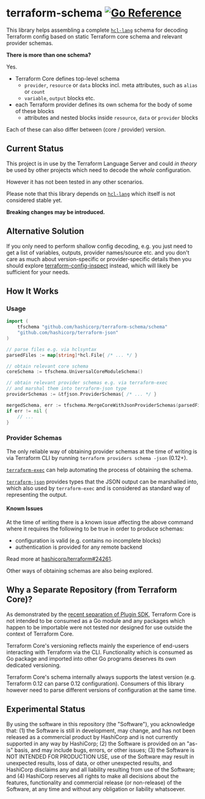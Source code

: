 # terraform-schema [![Go Reference](https://pkg.go.dev/badge/github.com/hashicorp/terraform-schema.svg)](https://pkg.go.dev/github.com/hashicorp/terraform-schema)

This library helps assembling a complete [`hcl-lang`](https://github.com/hashicorp/hcl-lang)
schema for decoding Terraform config based on static Terraform core schema
and relevant provider schemas.

**There is more than one schema?**

Yes.

 - Terraform Core defines top-level schema
   - `provider`, `resource` or `data` blocks incl. meta attributes, such as `alias` or `count`
   - `variable`, `output` blocks etc.
 - each Terraform provider defines its own schema for the body of some of these blocks
   - attributes and nested blocks inside `resource`, `data` or `provider` blocks

Each of these can also differ between (core / provider) version.

## Current Status

This project is in use by the Terraform Language Server and could _in theory_
be used by other projects which need to decode the _whole_ configuration.

However it has not been tested in any other scenarios.

Please note that this library depends on [`hcl-lang`](https://github.com/hashicorp/hcl-lang)
which itself is not considered stable yet.

**Breaking changes may be introduced.**

## Alternative Solution

If you only need to perform shallow config decoding, e.g. you just need to
get a list of variables, outputs, provider names/source etc. and you don't care
as much about version-specific or provider-specific details then you should
explore [terraform-config-inspect](https://github.com/hashicorp/terraform-config-inspect)
instead, which will likely be sufficient for your needs.

## How It Works

### Usage

```go
import (
	tfschema "github.com/hashicorp/terraform-schema/schema"
	"github.com/hashicorp/terraform-json"
)

// parse files e.g. via hclsyntax
parsedFiles := map[string]*hcl.File{ /* ... */ }

// obtain relevant core schema
coreSchema := tfschema.UniversalCoreModuleSchema()

// obtain relevant provider schemas e.g. via terraform-exec
// and marshal them into terraform-json type
providerSchemas := &tfjson.ProviderSchemas{ /* ... */ }

mergedSchema, err := tfschema.MergeCoreWithJsonProviderSchemas(parsedFiles, coreSchema, providerSchemas)
if err != nil {
	// ...
}

```

### Provider Schemas

The only reliable way of obtaining provider schemas at the time of writing is via
Terraform CLI by running `terraform providers schema -json` (0.12+).

[`terraform-exec`](https://github.com/hashicorp/terraform-exec) can help automating
the process of obtaining the schema.

[`terraform-json`](https://github.com/hashicorp/terraform-json) provides types
that the JSON output can be marshalled into, which also used by `terraform-exec`
and is considered as standard way of representing the output.


#### Known Issues

At the time of writing there is a known issue affecting the above command
where it requires the following to be true in order to produce schemas:

 - configuration is valid (e.g. contains no incomplete blocks)
 - authentication is provided for any remote backend

Read more at [hashicorp/terraform#24261](https://github.com/hashicorp/terraform/issues/24261).

Other ways of obtaining schemas are also being explored.

## Why a Separate Repository (from Terraform Core)?

As demonstrated by the [recent separation of Plugin SDK](https://www.terraform.io/docs/extend/guides/v1-upgrade-guide.html),
Terraform Core is not intended to be consumed as a Go module
and any packages which happen to be importable were not tested
nor designed for use outside the context of Terraform Core.

Terraform Core's versioning reflects mainly the experience of end-users
interacting with Terraform via the CLI. Functionality which is consumed
as Go package and imported into other Go programs deserves its own
dedicated versioning.

Terraform Core's schema internally always supports the latest version
(e.g. Terraform 0.12 can parse 0.12 configuration). Consumers of this library
however need to parse different versions of configuration at the same time.

## Experimental Status

By using the software in this repository (the "Software"), you acknowledge that: (1) the Software is still in development, may change, and has not been released as a commercial product by HashiCorp and is not currently supported in any way by HashiCorp; (2) the Software is provided on an "as-is" basis, and may include bugs, errors, or other issues; (3) the Software is NOT INTENDED FOR PRODUCTION USE, use of the Software may result in unexpected results, loss of data, or other unexpected results, and HashiCorp disclaims any and all liability resulting from use of the Software; and (4) HashiCorp reserves all rights to make all decisions about the features, functionality and commercial release (or non-release) of the Software, at any time and without any obligation or liability whatsoever.

